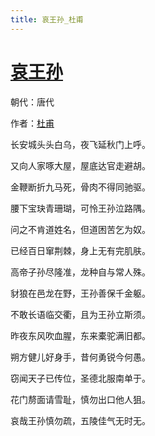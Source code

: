 ```yaml
---
title: 哀王孙_杜甫
---
```


# [哀王孙](http://so.gushiwen.org/view_10415.aspx)

朝代：唐代

作者：[杜甫](http://so.gushiwen.org/author_474.aspx)

长安城头头白乌，夜飞延秋门上呼。

又向人家啄大屋，屋底达官走避胡。

金鞭断折九马死，骨肉不得同驰驱。

腰下宝玦青珊瑚，可怜王孙泣路隅。

问之不肯道姓名，但道困苦乞为奴。

已经百日窜荆棘，身上无有完肌肤。

高帝子孙尽隆准，龙种自与常人殊。

豺狼在邑龙在野，王孙善保千金躯。

不敢长语临交衢，且为王孙立斯须。

昨夜东风吹血腥，东来橐驼满旧都。

朔方健儿好身手，昔何勇锐今何愚。

窃闻天子已传位，圣德北服南单于。

花门剺面请雪耻，慎勿出口他人狙。

哀哉王孙慎勿疏，五陵佳气无时无。